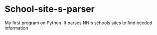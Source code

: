 # School-site-s-parser
My first program on Python. It parses NN's schools sites to find needed information
